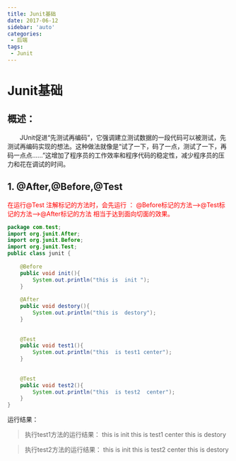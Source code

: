 ```yaml
---
title: Junit基础
date: 2017-06-12
sidebar: 'auto'
categories: 
 - 后端
tags:
 - Junit
---
```


# Junit基础

## 概述：
&emsp;&emsp;JUnit促进“先测试再编码”，它强调建立测试数据的一段代码可以被测试，先测试再编码实现的想法。这种做法就像是“试了一下，码了一点，测试了一下，再码一点点......”这增加了程序员的工作效率和程序代码的稳定性，减少程序员的压力和花在调试的时间。

## 1. @After,@Before,@Test
<font color="red">在运行@Test 注解标记的方法时，会先运行 ：
 @Before标记的方法——>@Test标记的方法——>@After标记的方法
 相当于达到面向切面的效果。</font>

```java
package com.test;
import org.junit.After;
import org.junit.Before;
import org.junit.Test;
public class junit {
		
	@Before
	public void init(){
		System.out.println("this is  init ");	
	}
	
	@After
	public void destory(){
		System.out.println("this is  destory");
	}
	
	
	@Test
	public void test1(){
		System.out.println("this  is test1 center");
	}
	
	
	@Test
	public void test2(){
		System.out.println("this  is test2  center");
	}
}

```

运行结果：
> 执行test1方法的运行结果：
> this is  init 
> this  is test1 center
> this is  destory

> 执行test2方法的运行结果：
> this is  init 
> this  is test2  center
> this is  destory